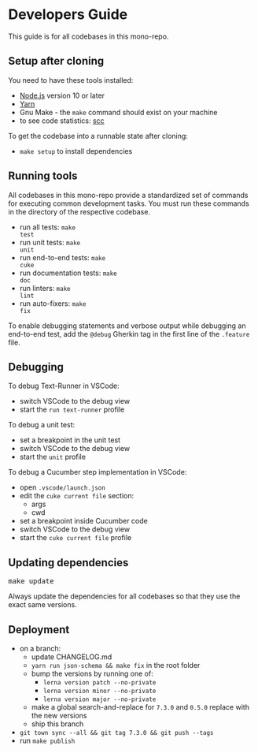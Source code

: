 # Developers Guide

This guide is for all codebases in this mono-repo.

## Setup after cloning

You need to have these tools installed:

- [Node.js](https://nodejs.org) version 10 or later
- [Yarn](https://yarnpkg.com)
- Gnu Make - the `make` command should exist on your machine
- to see code statistics: [scc](https://github.com/boyter/scc)

To get the codebase into a runnable state after cloning:

- <code type="make/command" dir="..">make setup</code> to install dependencies

## Running tools

All codebases in this mono-repo provide a standardized set of commands for
executing common development tasks. You must run these commands in the directory
of the respective codebase.

- run all tests: <code type="make/command" dir="..">make test</code>
- run unit tests: <code type="make/command" dir="..">make unit</code>
- run end-to-end tests: <code type="make/command" dir="..">make cuke</code>
- run documentation tests: <code type="make/command" dir="..">make doc</code>
- run linters: <code type="make/command" dir="..">make lint</code>
- run auto-fixers: <code type="make/command" dir="..">make fix</code>

To enable debugging statements and verbose output while debugging an end-to-end
test, add the `@debug` Gherkin tag in the first line of the `.feature` file.

## Debugging

To debug Text-Runner in VSCode:

- switch VSCode to the debug view
- start the `run text-runner` profile

To debug a unit test:

- set a breakpoint in the unit test
- switch VSCode to the debug view
- start the `unit` profile

To debug a Cucumber step implementation in VSCode:

- open `.vscode/launch.json`
- edit the `cuke current file` section:
  - args
  - cwd
- set a breakpoint inside Cucumber code
- switch VSCode to the debug view
- start the `cuke current file` profile

## Updating dependencies

<pre type="make/command" dir="..">
make update
</pre>

Always update the dependencies for all codebases so that they use the exact same
versions.

## Deployment

- on a branch:
  - update CHANGELOG.md
  - `yarn run json-schema && make fix` in the root folder
  - bump the versions by running one of:
    - `lerna version patch --no-private`
    - `lerna version minor --no-private`
    - `lerna version major --no-private`
  - make a global search-and-replace for `7.3.0` and `0.5.0` replace with the
    new versions
  - ship this branch
- `git town sync --all && git tag 7.3.0 && git push --tags`
- run <code type="make/command" dir="..">make publish</code>
